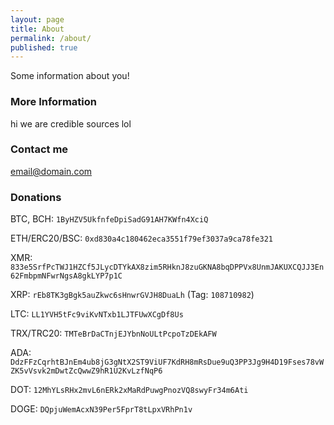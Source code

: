 ```yaml
---
layout: page
title: About
permalink: /about/
published: true
---
```


Some information about you!

### More Information

hi we are credible sources lol

### Contact me

[email@domain.com](mailto:email@domain.com)

### Donations

BTC, BCH: `1ByHZV5UkfnfeDpiSadG91AH7KWfn4XciQ`

ETH/ERC20/BSC: `0xd830a4c180462eca3551f79ef3037a9ca78fe321`

XMR: `833e5SrfPcTWJ1HZCf5JLycDTYkAX8zim5RHknJ8zuGKNA8bqDPPVx8UnmJAKUXCQJJ3En62FmbpmNFwrNgsA8gkLYP7p1C`

XRP: `rEb8TK3gBgk5auZkwc6sHnwrGVJH8DuaLh` (Tag: `108710982`)

LTC: `LL1YVH5tFc9viKvNTxb1LJTFUwXCgDf8Us`

TRX/TRC20: `TMTeBrDaCTnjEJYbnNoULtPcpoTzDEkAFW`

ADA: `DdzFFzCqrhtBJnEm4ub8jG3gNtX2ST9ViUF7KdRH8mRsDue9uQ3PP3Jg9H4D19Fses78vWZK5vVsvk2mDwtZcQwwZ9hR1U2KvLzfNqP6`

DOT: `12MhYLsRHx2mvL6nERk2xMaRdPuwgPnozVQ8swyFr34m6Ati`

DOGE: `DQpjuWemAcxN39Per5FprT8tLpxVRhPn1v`
